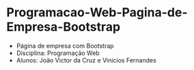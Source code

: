 # Programacao-Web-Pagina-de-Empresa-Bootstrap

- Página de empresa com Bootstrap
- Disciplina: Programação Web
- Alunos: João Victor da Cruz e Vinicios Fernandes
